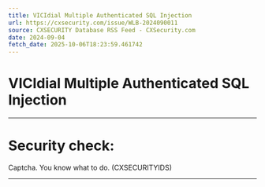 ```yaml
---
title: VICIdial Multiple Authenticated SQL Injection
url: https://cxsecurity.com/issue/WLB-2024090011
source: CXSECURITY Database RSS Feed - CXSecurity.com
date: 2024-09-04
fetch_date: 2025-10-06T18:23:59.461742
---
```


# VICIdial Multiple Authenticated SQL Injection

---

# Security check:

Captcha. You know what to do. (CXSECURITYIDS)

---